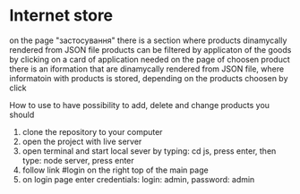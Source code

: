 # Internet store

on the page "застосування" there is a section where products dinamycally rendered from JSON file
products can be filtered by applicaton of the goods by clicking on a card of application needed
on the page of choosen product there is an iformation that are dinamycally rendered from JSON file, where informatoin with products is stored, depending on the products choosen by click

How to use
to have possibility to add, delete and change products you should

1. clone the repository to your computer
2. open the project with live server
3. open terminal and start local sever by typing: cd js, press enter, then type: node server, press enter
4. follow link #login on the right top of the main page
5. on login page enter credentials: login: admin, password: admin
